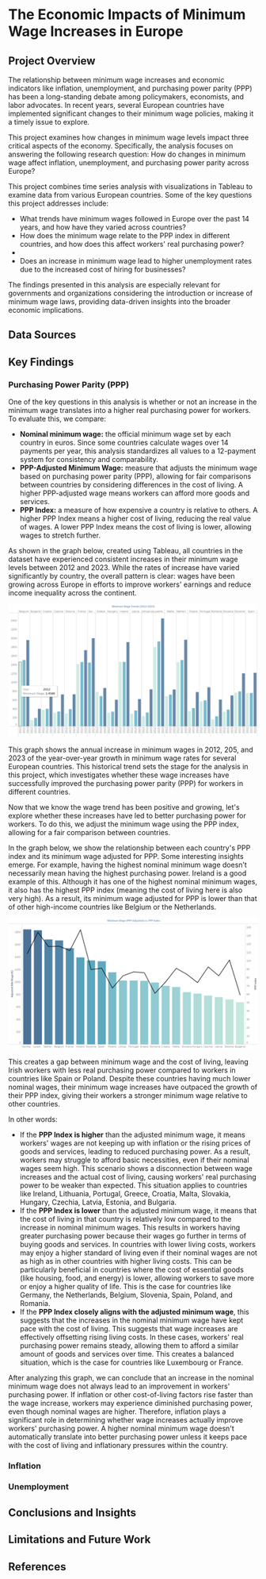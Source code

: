 # The Economic Impacts of Minimum Wage Increases in Europe

## Project Overview
The relationship between minimum wage increases and economic indicators like inflation, unemployment, and purchasing power parity (PPP) has been a long-standing debate among policymakers, economists, and labor advocates. In recent years, several European countries have implemented significant changes to their minimum wage policies, making it a timely issue to explore.

This project examines how changes in minimum wage levels impact three critical aspects of the economy. Specifically, the analysis focuses on answering the following research question: How do changes in minimum wage affect inflation, unemployment, and purchasing power parity across Europe?

This project combines time series analysis with visualizations in Tableau to examine data from various European countries. Some of the key questions this project addresses include:

- What trends have minimum wages followed in Europe over the past 14 years, and how have they varied across countries?
- How does the minimum wage relate to the PPP index in different countries, and how does this affect workers' real purchasing power?
- 
- Does an increase in minimum wage lead to higher unemployment rates due to the increased cost of hiring for businesses?


The findings presented in this analysis are especially relevant for governments and organizations considering the introduction or increase of minimum wage laws, providing data-driven insights into the broader economic implications.

## Data Sources


## Key Findings

### Purchasing Power Parity (PPP)

One of the key questions in this analysis is whether or not an increase in the minimum wage translates into a higher real purchasing power for workers. To evaluate this, we compare:

- **Nominal minimum wage:** the official minimum wage set by each country in euros. Since some countries calculate wages over 14 payments per year, this analysis standardizes all values to a 12-payment system for consistency and comparability.
- **PPP-Adjusted Minimum Wage:** measure that adjusts the minimum wage based on purchasing power parity (PPP), allowing for fair comparisons between countries by considering differences in the cost of living. A higher PPP-adjusted wage means workers can afford more goods and services.
- **PPP Index:** a measure of how expensive a country is relative to others. A higher PPP Index means a higher cost of living, reducing the real value of wages. A lower PPP Index means the cost of living is lower, allowing wages to stretch further.

As shown in the graph below, created using Tableau, all countries in the dataset have experienced consistent increases in their minimum wage levels between 2012 and 2023. While the rates of increase have varied significantly by country, the overall pattern is clear: wages have been growing across Europe in efforts to improve workers' earnings and reduce income inequality across the continent.

![min_wage_trend](https://github.com/juliamartin0/minimum-wage-impact/blob/main/min_wage_trends.png)

This graph shows the annual increase in minimum wages in 2012, 205, and 2023 of the year-over-year growth in minimum wage rates for several European countries. This historical trend sets the stage for the analysis in this project, which investigates whether these wage increases have successfully improved the purchasing power parity (PPP) for workers in different countries.

Now that we know the wage trend has been positive and growing, let's explore whether these increases have led to better purchasing power for workers. To do this, we adjust the minimum wage using the PPP index, allowing for a fair comparison between countries.

In the graph below, we show the relationship between each country's PPP index and its minimum wage adjusted for PPP. Some interesting insights emerge. For example, having the highest nominal minimum wage doesn’t necessarily mean having the highest purchasing power. Ireland is a good example of this. Although it has one of the highest nominal minimum wages, it also has the highest PPP index (meaning the cost of living here is also very high). As a result, its minimum wage adjusted for PPP is lower than that of other high-income countries like Belgium or the Netherlands.

![ppp_index](https://github.com/juliamartin0/minimum-wage-impact/blob/main/ppp%20index.png)

This creates a gap between minimum wage and the cost of living, leaving Irish workers with less real purchasing power compared to workers in countries like Spain or Poland. Despite these countries having much lower nominal wages, their minimum wage increases have outpaced the growth of their PPP index, giving their workers a stronger minimum wage relative to other countries.

In other words:

- If the **PPP Index is higher** than the adjusted minimum wage, it means workers' wages are not keeping up with inflation or the rising prices of goods and services, leading to reduced purchasing power. As a result, workers may struggle to afford basic necessities, even if their nominal wages seem high. This scenario shows a disconnection between wage increases and the actual cost of living, causing workers' real purchasing power to be weaker than expected. This situation applies to countries like Ireland, Lithuania, Portugal, Greece, Croatia, Malta, Slovakia, Hungary, Czechia, Latvia, Estonia, and Bulgaria.
- If the **PPP Index is lower** than the adjusted minimum wage, it means that the cost of living in that country is relatively low compared to the increase in nominal minimum wages. This results in workers having greater purchasing power because their wages go further in terms of buying goods and services. In countries with lower living costs, workers may enjoy a higher standard of living even if their nominal wages are not as high as in other countries with higher living costs. This can be particularly beneficial in countries where the cost of essential goods (like housing, food, and energy) is lower, allowing workers to save more or enjoy a higher quality of life. This is the case for countries like Germany, the Netherlands, Belgium, Slovenia, Spain, Poland, and Romania.
- If the  **PPP Index closely aligns with the adjusted minimum wage**, this suggests that the increases in the nominal minimum wage have kept pace with the cost of living. This suggests that wage increases are effectively offsetting rising living costs. In these cases, workers' real purchasing power remains steady, allowing them to afford a similar amount of goods and services over time. This creates a balanced situation, which is the case for countries like Luxembourg or France. 

After analyzing this graph, we can conclude that an increase in the nominal minimum wage does not always lead to an improvement in workers' purchasing power. If inflation or other cost-of-living factors rise faster than the wage increase, workers may experience diminished purchasing power, even though nominal wages are higher. Therefore, inflation plays a significant role in determining whether wage increases actually improve workers' purchasing power. A higher nominal minimum wage doesn't automatically translate into better purchasing power unless it keeps pace with the cost of living and inflationary pressures within the country.

### Inflation

### Unemployment


## Conclusions and Insights


## Limitations and Future Work


## References
